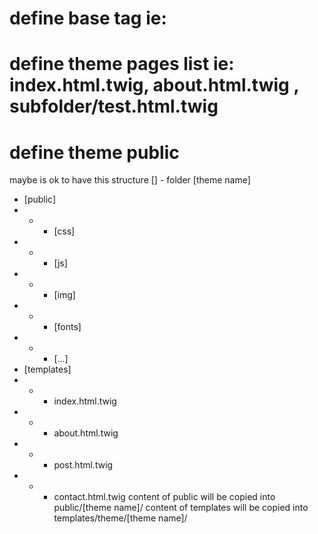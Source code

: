 # define base tag ie: <base href="theme/startbootstrap-clean-blog/" target="_blank">
# define theme pages list ie: index.html.twig, about.html.twig , subfolder/test.html.twig
# define theme public

maybe is ok to have this structure [] - folder
[theme name]
- [public] 
- - - [css]
- - - [js]
- - - [img]
- - - [fonts]
- - - [...]
- [templates]
- - - index.html.twig
- - - about.html.twig
- - - post.html.twig
- - - contact.html.twig
content of public will be copied into public/[theme name]/
content of templates will be copied into templates/theme/[theme name]/
